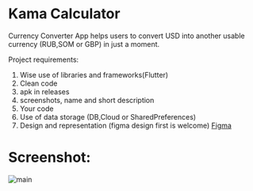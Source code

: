 # Kama Calculator


Currency Converter App helps users to convert USD into another usable currency (RUB,SOM or GBP) in just a moment.

 Project requirements:

1) Wise use of libraries and frameworks(Flutter)
2) Clean code 
3) apk in releases 
4) screenshots, name and short description 
5) Your code 
6) Use of data storage (DB,Cloud or SharedPreferences)
7) Design and representation (figma design first is welcome) [Figma](https://www.figma.com/file/D4CrqiJ7fz2gckDFr1f1pq/Kama-Converter?node-id=0%3A1)

# Screenshot:
![main](https://user-images.githubusercontent.com/45779903/102655348-5f081180-419c-11eb-8ae5-9359fa716a28.png)
